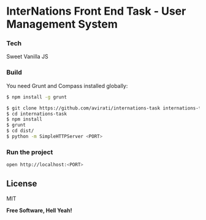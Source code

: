 # InterNations Front End Task - User Management System

### Tech

Sweet Vanilla JS

### Build

You need Grunt and Compass installed globally:

```sh
$ npm install -g grunt
```

```sh
$ git clone https://github.com/avirati/internations-task internations-task
$ cd internations-task
$ npm install
$ grunt
$ cd dist/
$ python -m SimpleHTTPServer <PORT>
```

### Run the project

```sh
open http://localhost:<PORT>
```

License
----

MIT


**Free Software, Hell Yeah!**
